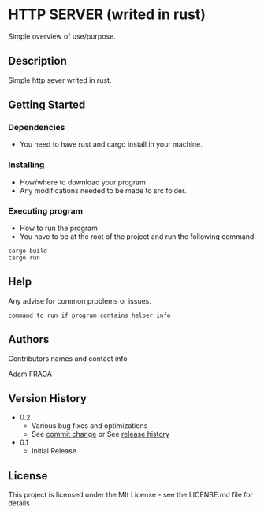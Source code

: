 # HTTP SERVER (writed in rust)

Simple overview of use/purpose.

## Description

Simple http sever writed in rust.

## Getting Started

### Dependencies

- You need to have rust and cargo install in your machine.

### Installing

- How/where to download your program
- Any modifications needed to be made to src folder.

### Executing program

- How to run the program
- You have to be at the root of the project and run the following command.

```
cargo build
cargo run
```

## Help

Any advise for common problems or issues.

```
command to run if program contains helper info
```

## Authors

Contributors names and contact info

Adam FRAGA

## Version History

- 0.2
  - Various bug fixes and optimizations
  - See [commit change]() or See [release history]()
- 0.1
  - Initial Release

## License

This project is licensed under the MIt License - see the LICENSE.md file for details

